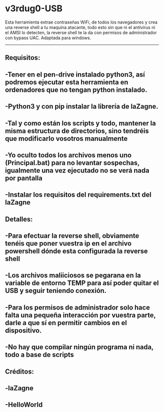 # v3rdug0-USB
Esta herramienta extrae contraseñas WiFi, de todos los navegadores y crea una reverse shell a tu maquina atacante, todo esto sin que ni el antivirus ni el AMSI lo detecten, la reverse shell te la da con permisos de administrador con bypass UAC. Adaptada para windows.

----
Requisitos:
----
-Tener en el pen-drive instalado python3, así podremos ejecutar esta herramienta en ordenadores que no tengan python instalado.
----
-Python3 y con pip instalar la librería de laZagne.
----
-Tal y como están los scripts y todo, mantener la misma estructura de directorios, sino tendréis que modificarlo vosotros manualmente
----
-Yo oculto todos los archivos menos uno (Principal.bat) para no levantar sospechas, igualmente una vez ejecutado no se verá nada por pantalla
----
-Instalar los requisitos del requirements.txt del laZagne
----
Detalles:
----
-Para efectuar la reverse shell, obviamente tenéis que poner vuestra ip en el archivo powershell dónde esta configurada la reverse shell
----
-Los archivos maliiciosos se pegarana en la variable de entorno TEMP para así poder quitar el USB y seguir teniendo conexión.
----
-Para los permisos de administrador solo hace falta una pequeña interacción por vuestra parte, darle a que sí en permitir cambios en el dispositivo.
----
-No hay que compilar ningún programa ni nada, todo a base de scripts
----
Créditos:
----
-laZagne
----
-HelloWorld
----

